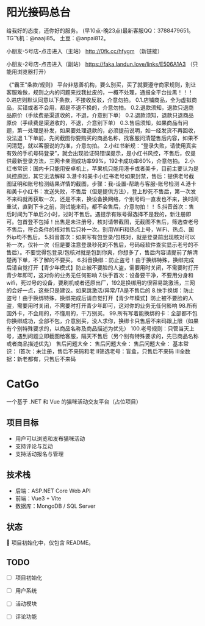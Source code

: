 # 阳光接码总台
给我好的态度，还你好的服务。
(早10点-晚23点)最新客服QQ：3788479651。
TG飞机：@naaji85。
土豆：@anpai812。

小朋友-5号店-点击进入（主站）
http://0fk.cc/hfygm
（新链接）

小朋友-2号店-点击进入（副站）
https://faka.landun.love/links/E506A1A3
（只能用浏览器打开）

《“霸王”条款/规则》
平台非慈善机构，要么别买，买了就要遵守商家规则，别让客服难做，规则之内的问题来找我扯皮的，一概不处理，通报全平台拉黑！！！
0.进店则默认同意以下条款，不接收反驳，介意勿拍。
0.1.店铺商品，全为虚拟商品，买错或者不会用，都是不退不换的，介意勿拍。
0.2.退款须知，退款只退商品原价（手续费是渠道收的，不退，介意别下单）
0.2.退款须知，退款只退商品原价（手续费是渠道收的，不退，介意别下单）
0.3.售后须知，如果商品有问题，第一处理是补发，如果要处理退款的，必须提前说明，如一经发货不再回收，没法退
1.下单前，先问截图你要购买的商品名称，找客服问清楚售后内容，如果不问清楚，就以客服说的为准，介意勿拍。
2.小红书新规：“登录失败，请使用真实有效的手机号码登录”，就会出现验证码错误提示，是小红书风控，不售后，仅提供最新登录方法，三网卡亲测成功率99%，192卡成功率60%，介意勿拍。
2.小红书常识：国内卡只能用安卓机上，苹果机只能用港卡或者美卡，目前主要认为是风控原因，其它无法解释
3.港卡和美卡小红书老号如果封禁，售后：提供老号截图证明和账号检测结果详情的截图，步骤：我-设置-帮助与客服-账号检测
4.港卡和美卡小红书：发送失败，不售后（但是提供方法），登上秒死不售后，第一次发不来码就再获取一次，还是不来，换设备换网络，个别号码一直发也不来，换时间重试，直到下卡之前，测试能来码，都不会售后，介意勿拍！！
5.抖音首次：售后时间为下单后2小时，过时不售后。遇提示有账号得选择不是我的，新注册即可。包首登不包掉！出售是未注册号，核对请带截图，无截图不售后，筛选查老号不售后，符合条件的核对售后只补一次。别用WiFi和热点上号，WiFi、热点、国外ip均不售后，
5.抖音首次：如果写有包登录/包核对，就是登录前出现核对可以补一次，仅补一次（但是要注意登录秒死的不售后，号码经软件查实显示老号的不售后）。不要觉得包登录/包核对就是包到你爽，你想多了，售后内容请提前了解清楚再下单，不了解的不要买。
6.抖音换绑：防止盗号！﻿由于换绑特殊，换绑完成后请自觉打开【青少年模式】防止被不要脸的人盗，需要用时关闭，不需要时打开青少年即可，这对你的业务无任何影响
7.快手首次：设备要干净，不要用分身和wifi，死过号的设备，要刷机或者还原出厂，192是换绑用的很容易跳激活，三网的会好一点，这些只是建议。如果跳激活/异常/TA是不售后的
8.快手换绑：防止盗号！﻿由于换绑特殊，换绑完成后请自觉打开【青少年模式】防止被不要脸的人盗，需要用时关闭，不需要时打开青少年即可，这对你的业务无任何影响
98.所有国外卡，不会用的，不懂用的，千万别买。
99.所有写着能换绑的卡：全部都不包你换绑成功，全部不包，介意别买，没人求你，换绑卡只售后不来码跟上限（如果有个别特殊要求的，以商品名称及商品描述为优先）
100.老号规则：只管当天上号，遇到问题立即截图给客服，隔天不售后（另个别有特殊要求的，先已商品名称或者商品描述优先）
售后问题大全：
售后问题大全：
售后问题大全：
基本常识：
Ⅰ首次：未注册，售后不来码和老
Ⅱ筛选老号：盲盒，只售后不来码
Ⅲ全数据：新老都有，只售后不来码

# CatGo

一个基于 .NET 和 Vue 的猫咪活动交友平台（占位项目）

## 项目目标

- 用户可以浏览和发布猫咪活动
- 支持评论与互动
- 支持活动报名与管理

## 技术栈

- 后端：ASP.NET Core Web API
- 前端：Vue3 + Vite
- 数据库：MongoDB / SQL Server

## 状态

🚧 项目初始化中，仅包含 README。

## TODO

- [ ] 项目初始化
- [ ] 用户系统
- [ ] 活动模块
- [ ] 评论功能

